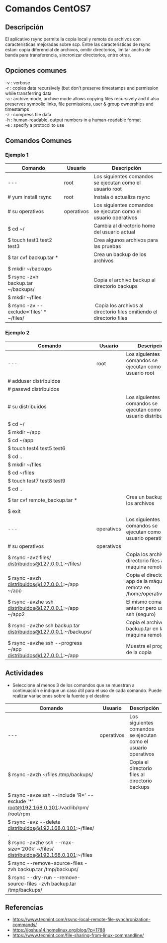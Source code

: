 # Comandos CentOS7

## Descripción
El aplicativo rsync permite la copia local y remota de archivos con características mejoradas sobre scp.
Entre las caracteristicas de rsync estan: copia diferencial de archivos, omitir directorios, limitar ancho de banda para transferencia, sincronizar directorios, entre otras.

## Opciones comunes

-v : verbose  
-r : copies data recursively (but don’t preserve timestamps and permission while transferring data  
-a : archive mode, archive mode allows copying files recursively and it also preserves symbolic links, file permissions, user & group ownerships and timestamps  
-z : compress file data  
-h : human-readable, output numbers in a human-readable format  
-e : specify a protocol to use

## Comandos Comunes

### Ejemplo 1

| Comando   | Usuario | Descripción   |
|------|------|------|
| --- | root | Los siguientes comandos se ejecutan como el usuario root |
| # yum install rsync | root | Instala ó actualiza rsync |
| # su operativos | operativos | Los siguientes comandos se ejecutan como el usuario operativos |
| $ cd ~/ | | Cambia al directorio home del usuario actual |
| $ touch test1 test2 test3 | | Crea algunos archivos para las pruebas |
| $ tar cvf backup.tar * | | Crea un backup de los archivos |
| $ mkdir ~/backups | | |
| $ rsync -zvh backup.tar ~/backups/  |  | Copia el archivo backup al directorio backups |
| $ mkdir ~/files | | |
| $ rsync -av --exclude='files' * ~/files/ | | Copia los archivos al directorio files omitiendo el directorio files |

### Ejemplo 2

| Comando   | Usuario | Descripción   |
|------|------|------|
| --- | root | Los siguientes comandos se ejecutan como el usuario root |
| # adduser distribuidos | | |
| # passwd distribuidos | | |
| # su distribuidos | | Los siguientes comandos se ejecutan como el usuario distribuidos |
| $ cd ~/ | | |
| $ mkdir ~/app | | |
| $ cd ~/app | | |
| $ touch test4 test5 test6 | | |
| $ cd .. | | |
| $ mkdir ~/files | | |
| $ cd ~/files | | |
| $ touch test7 test8 test9 | | |
| $ cd .. | | |
| $ tar cvf remote_backup.tar * | | Crea un backup de los archivos |
| $ exit | | |
| --- | operativos | Los siguientes comandos se ejecutan como el usuario operativos |
| # su operativos | operativos | |
| $ rsync -avz files/ distribuidos@127.0.0.1:~/files/ |  | Copia los archivos del directorio files a la máquina remota |
| $ rsync -avzh distribuidos@127.0.0.1:~/app ~/app | | Copia el directorio app de la máquina remota en /home/operativos/app |
| $ rsync -avzhe ssh distribuidos@127.0.0.1:~/app ~/app2 |  | El mismo comando anterior pero usando ssh (seguro) |
| $ rsync -avzhe ssh backup.tar distribuidos@127.0.0.1:~/backups/ |  | Copia el archivo backup.tar en la máquina remota |
| $ rsync -avzhe ssh --progress ~/app distribuidos@127.0.0.1:~/app |  | Muestra el progreso de la copia |

## Actividades
* Seleccione al menos 3 de los comandos que se muestran a continuación e indique un caso útil para
el uso de cada comando. Puede realizar variaciones sobre la fuente y el destino

| Comando   | Usuario | Descripción   |
|------|------|------|
| --- | operativos | Los siguientes comandos se ejecutan como el usuario operativos |
| $ rsync -avzh ~/files /tmp/backups/ |  | Copia el directorio files al directorio backups |
| $ rsync -avze ssh --include 'R*' --exclude '*' root@192.168.0.101:/var/lib/rpm/ /root/rpm |  |  |
| $ rsync -avz --delete distribuidos@192.168.0.101:~/files/ . | | |
| $ rsync -avzhe ssh --max-size='200k' ~/files/ distribuidos@192.168.0.101:~/files | | |
| $ rsync --remove-source-files -zvh backup.tar /tmp/backups/ | | |
| $ rsync --dry-run --remove-source-files -zvh backup.tar /tmp/backups/ | | |

## Referencias
* https://www.tecmint.com/rsync-local-remote-file-synchronization-commands/
* https://joshua14.homelinux.org/blog/?p=1788
* https://www.tecmint.com/file-sharing-from-linux-commandline/

